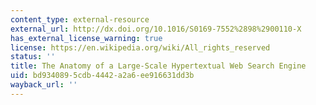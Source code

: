 ```yaml
---
content_type: external-resource
external_url: http://dx.doi.org/10.1016/S0169-7552%2898%2900110-X
has_external_license_warning: true
license: https://en.wikipedia.org/wiki/All_rights_reserved
status: ''
title: The Anatomy of a Large-Scale Hypertextual Web Search Engine
uid: bd934089-5cdb-4442-a2a6-ee916631dd3b
wayback_url: ''
---
```


